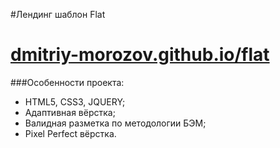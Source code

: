 #Лендинг шаблон Flat 
# [dmitriy-morozov.github.io/flat](https://dmitriy-morozov.github.io/flat)

###Особенности проекта:
* HTML5, CSS3, JQUERY;
* Адаптивная вёрстка;
* Валидная разметка по методологии БЭМ;
* Pixel Perfect вёрстка.


